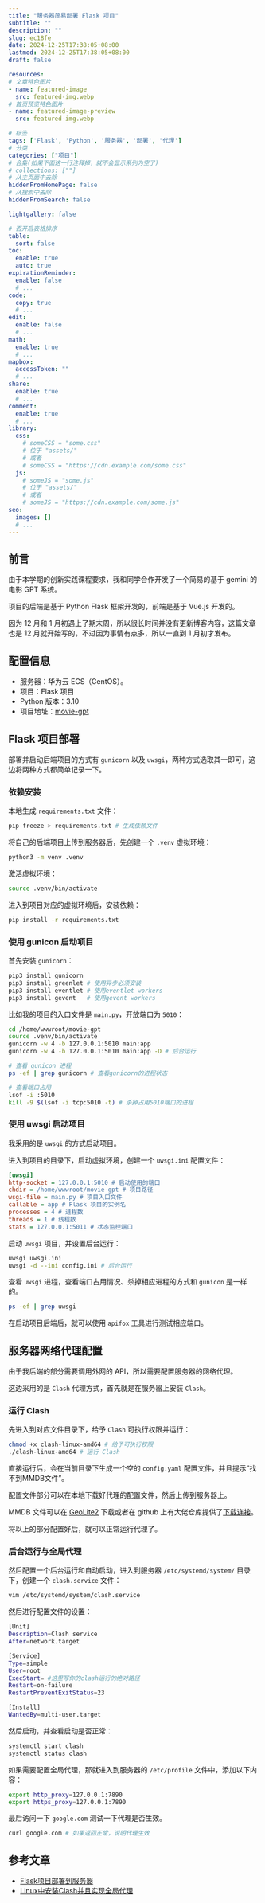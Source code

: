 ```yaml
---
title: "服务器简易部署 Flask 项目"
subtitle: ""
description: ""
slug: ec18fe
date: 2024-12-25T17:38:05+08:00
lastmod: 2024-12-25T17:38:05+08:00
draft: false

resources:
# 文章特色图片
- name: featured-image
  src: featured-img.webp
# 首页预览特色图片
- name: featured-image-preview
  src: featured-img.webp

# 标签
tags: ['Flask', 'Python', '服务器', '部署', '代理']
# 分类
categories: ["项目"]
# 合集(如果下面这一行注释掉，就不会显示系列为空了)
# collections: [""]
# 从主页面中去除
hiddenFromHomePage: false
# 从搜索中去除
hiddenFromSearch: false

lightgallery: false

# 否开启表格排序
table:
  sort: false
toc:
  enable: true
  auto: true
expirationReminder:
  enable: false
  # ...
code:
  copy: true
  # ...
edit:
  enable: false
  # ...
math:
  enable: true
  # ...
mapbox:
  accessToken: ""
  # ...
share:
  enable: true
  # ...
comment:
  enable: true
  # ...
library:
  css:
    # someCSS = "some.css"
    # 位于 "assets/"
    # 或者
    # someCSS = "https://cdn.example.com/some.css"
  js:
    # someJS = "some.js"
    # 位于 "assets/"
    # 或者
    # someJS = "https://cdn.example.com/some.js"
seo:
  images: []
  # ...
---
```


## 前言

由于本学期的创新实践课程要求，我和同学合作开发了一个简易的基于 gemini 的电影 GPT 系统。

项目的后端是基于 Python Flask 框架开发的，前端是基于 Vue.js 开发的。

<!--more-->

因为 12 月和 1 月初遇上了期末周，所以很长时间并没有更新博客内容，这篇文章也是 12 月就开始写的，不过因为事情有点多，所以一直到 1 月初才发布。

## 配置信息

- 服务器：华为云 ECS（CentOS）。
- 项目：Flask 项目
- Python 版本：3.10
- 项目地址：[movie-gpt](https://github.com/mulberror/movie-gpt)

## Flask 项目部署

部署并启动后端项目的方式有 `gunicorn` 以及 `uwsgi`，两种方式选取其一即可，这边将两种方式都简单记录一下。

### 依赖安装

本地生成 `requirements.txt` 文件：

```bash
pip freeze > requirements.txt # 生成依赖文件
```

将自己的后端项目上传到服务器后，先创建一个 `.venv` 虚拟环境：

```bash
python3 -m venv .venv
```

激活虚拟环境：

```bash
source .venv/bin/activate
```

进入到项目对应的虚拟环境后，安装依赖：

```bash
pip install -r requirements.txt
```

### 使用 gunicon 启动项目

首先安装 `gunicorn`：

```bash
pip3 install gunicorn
pip3 install greenlet # 使用异步必须安装
pip3 install eventlet # 使用eventlet workers
pip3 install gevent   # 使用gevent workers
```

比如我的项目的入口文件是 `main.py`，开放端口为 `5010`：

```bash
cd /home/wwwroot/movie-gpt
source .venv/bin/activate
gunicorn -w 4 -b 127.0.0.1:5010 main:app
gunicorn -w 4 -b 127.0.0.1:5010 main:app -D # 后台运行

# 查看 gunicon 进程
ps -ef | grep gunicorn # 查看gunicorn的进程状态

# 查看端口占用
lsof -i :5010
kill -9 $(lsof -i tcp:5010 -t) # 杀掉占用5010端口的进程
```

### 使用 uwsgi 启动项目

我采用的是 `uwsgi` 的方式启动项目。

进入到项目的目录下，启动虚拟环境，创建一个 `uwsgi.ini` 配置文件：

```ini
[uwsgi]
http-socket = 127.0.0.1:5010 # 启动使用的端口
chdir = /home/wwwroot/movie-gpt # 项目路径
wsgi-file = main.py # 项目入口文件
callable = app # Flask 项目的实例名
processes = 4 # 进程数
threads = 1 # 线程数
stats = 127.0.0.1:5011 # 状态监控端口
```

启动 `uwsgi` 项目，并设置后台运行：

```bash
uwsgi uwsgi.ini
uwsgi -d --ini config.ini # 后台运行
```

查看 `uwsgi` 进程，查看端口占用情况、杀掉相应进程的方式和 `gunicon` 是一样的。

```bash
ps -ef | grep uwsgi
```

在启动项目后端后，就可以使用 `apifox` 工具进行测试相应端口。

## 服务器网络代理配置

由于我后端的部分需要调用外网的 API，所以需要配置服务器的网络代理。

这边采用的是 `Clash` 代理方式，首先就是在服务器上安装 `Clash`。

### 运行 Clash

先进入到对应文件目录下，给予 `Clash` 可执行权限并运行：

```bash
chmod +x clash-linux-amd64 # 给予可执行权限
./clash-linux-amd64 # 运行 Clash
```

直接运行后，会在当前目录下生成一个空的 `config.yaml` 配置文件，并且提示“找不到MMDB文件”。

配置文件部分可以在本地下载好代理的配置文件，然后上传到服务器上。

MMDB 文件可以在 [GeoLite2](https://dev.maxmind.com/geoip/geoip2/geolite2/) 下载或者在 github 上有大佬仓库提供了[下载连接](https://github.com/P3TERX/GeoLite.mmdb)。

将以上的部分配置好后，就可以正常运行代理了。

### 后台运行与全局代理

然后配置一个后台运行和自动启动，进入到服务器 `/etc/systemd/system/` 目录下，创建一个 `clash.service` 文件：

```bash
vim /etc/systemd/system/clash.service
```

然后进行配置文件的设置：

```bash
[Unit]
Description=Clash service
After=network.target

[Service]
Type=simple
User=root
ExecStart= #这里写你的clash运行的绝对路径
Restart=on-failure
RestartPreventExitStatus=23

[Install]
WantedBy=multi-user.target
```

然后启动，并查看启动是否正常：

```bash
systemctl start clash
systemctl status clash
```

如果需要配置全局代理，那就进入到服务器的 `/etc/profile` 文件中，添加以下内容：

```bash
export http_proxy=127.0.0.1:7890
export https_proxy=127.0.0.1:7890
```

最后访问一下 `google.com` 测试一下代理是否生效。

```bash
curl google.com # 如果返回正常，说明代理生效
```

## 参考文章

- [Flask项目部署到服务器](https://www.cnblogs.com/Mystogan/p/16144753.html)
- [Linux中安装Clash并且实现全局代理](https://www.fuxi.info/archives/273)